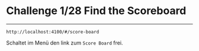 # Challenge 1/28 Find the Scoreboard

---



```url
http://localhost:4100/#/score-board
```

Schaltet im Menü den link zum `Score Board` frei.
